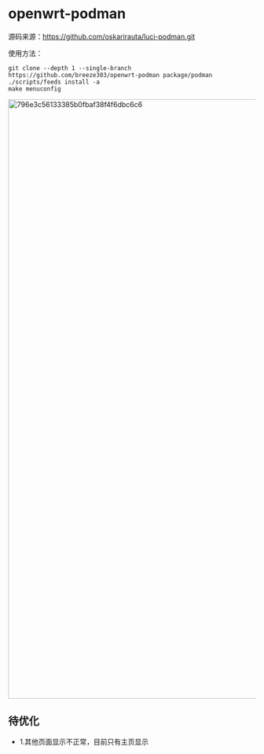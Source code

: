 # openwrt-podman

源码来源：https://github.com/oskarirauta/luci-podman.git


使用方法：
```
git clone --depth 1 --single-branch https://github.com/breeze303/openwrt-podman package/podman
./scripts/feeds install -a
make menuconfig
```

<img width="2312" height="1217" alt="796e3c56133385b0fbaf38f4f6dbc6c6" src="https://github.com/user-attachments/assets/a48533f7-e74d-45fd-b0c0-f93cea1b9fb0" />

## 待优化
- 1.其他页面显示不正常，目前只有主页显示

